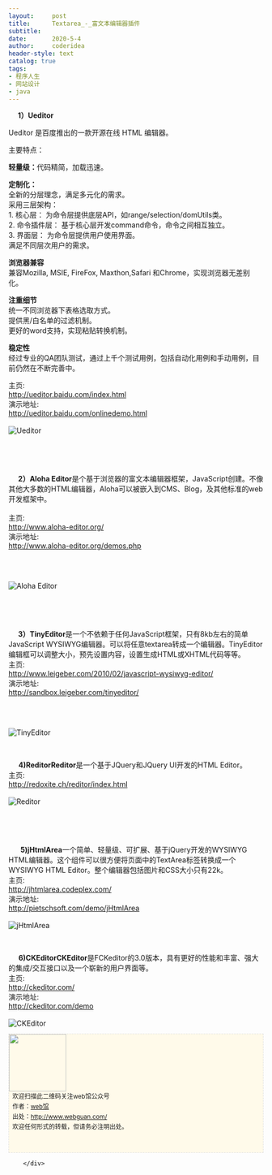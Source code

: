 ```yaml
---
layout:     post
title:      Textarea_-_富文本编辑器插件
subtitle:   
date:       2020-5-4
author:     coderidea
header-style: text
catalog: true
tags:
- 程序人生
- 网站设计
- java
--- 
```

<div class="postBody">
			<div id="cnblogs_post_body" class="blogpost-body"><div class="Name">   <strong>  1）Ueditor</strong></div>
<div class="Name">
<p>Ueditor 是百度推出的一款开源在线 HTML 编辑器。</p>
<p>主要特点：</p>
<p><strong>轻量级：</strong>代码精简，加载迅速。</p>
<p><strong>定制化：</strong><br />全新的分层理念，满足多元化的需求。<br />采用三层架构：<br />1. 核心层： 为命令层提供底层API，如range/selection/domUtils类。<br />2. 命令插件层： 基于核心层开发command命令，命令之间相互独立。<br />3. 界面层： 为命令层提供用户使用界面。<br />满足不同层次用户的需求。</p>
<p><strong>浏览器兼容</strong><br />兼容Mozilla, MSIE, FireFox, Maxthon,Safari 和Chrome，实现浏览器无差别化。</p>
<p><strong>注重细节</strong><br />统一不同浏览器下表格选取方式。<br />提供黑/白名单的过滤机制。<br />更好的word支持，实现粘贴转换机制。</p>
<p><strong>稳定性</strong><br />经过专业的QA团队测试，通过上千个测试用例，包括自动化用例和手动用例，目前仍然在不断完善中。</p>














</div>
<div class="Name">
<div class="tool gray">主页:</div>














</div>
<div>
<div class="P">
<div class="V"><a href="http://ueditor.baidu.com/index.html">http://ueditor.baidu.com/index.html</a></div>














</div>
<div class="P">
<div class="K">演示地址:</div>
<div class="V"><a href="http://ueditor.baidu.com/onlinedemo.html">http://ueditor.baidu.com/onlinedemo.html</a></div>














</div>
<div class="P"> </div>














</div>
<div class="Img"><img src="http://www.open-lib.com/attachment/2011-07/12-20-30-21b.jpg" alt="Ueditor" /></div>
<div class="Content">
<p> </p>
<p> </p>
<div class="Name">    <strong> 2）Aloha Editor</strong>是个基于浏览器的富文本编辑器框架，JavaScript创建。不像其他大多数的HTML编辑器，Aloha可以被嵌入到CMS、Blog，及其他标准的web开发框架中。
<div class="tool gray"> </div>














</div>
<div>
<div class="P">
<div class="K">主页:</div>














</div>
<div class="P">
<div class="V"><a href="http://www.aloha-editor.org/">http://www.aloha-editor.org/</a></div>














</div>
<div class="P">
<div class="K">演示地址:</div>
<div class="V"><a href="http://www.aloha-editor.org/demos.php">http://www.aloha-editor.org/demos.php</a></div>














</div>
<div class="P"> </div>














</div>
<p> </p>
<div class="Img"><img src="http://www.open-lib.com/attachment/2011-05/30-8-2-14b.jpg" alt="Aloha Editor" /></div>
<div class="Content">
<p> </p>
<p> </p>
<div class="Name">    <strong> 3）TinyEditor</strong>是一个不依赖于任何JavaScript框架，只有8kb左右的简单JavaScript WYSIWYG编辑器。可以将任意textarea转成一个编辑器。TinyEditor编辑框可以调整大小，预先设置内容，设置生成HTML或XHTML代码等等。
<div class="tool gray">主页:</div>














</div>
<div>
<div class="P">
<div class="V"><a href="http://www.leigeber.com/2010/02/javascript-wysiwyg-editor/">http://www.leigeber.com/2010/02/javascript-wysiwyg-editor/</a></div>














</div>
<div class="P">
<div class="K">演示地址:</div>
<div class="V"><a href="http://sandbox.leigeber.com/tinyeditor/">http://sandbox.leigeber.com/tinyeditor/</a></div>














</div>
<div class="P"> </div>














</div>
<p> </p>
<div class="Img"><img src="http://www.open-lib.com/attachment/2010-02-11/0-28-32b.jpg" alt="TinyEditor" /></div>
<div class="Content">
<p> </p>
<div class="Name">     <strong>4)ReditorReditor</strong>是一个基于JQuery和JQuery UI开发的HTML Editor。
<div class="tool gray">主页:</div>














</div>
<div>
<div class="P">
<div class="V"><a href="http://redoxite.ch/reditor/index.html">http://redoxite.ch/reditor/index.html</a></div>














</div>
<div class="P"> </div>














</div>
<div class="Img"><img src="http://www.open-lib.com/attachment/2009-10-15/13-25-33e.jpg" alt="Reditor" /></div>
<div class="Content">
<p> </p>
<p> </p>
<div class="Name">      <strong>5)jHtmlArea</strong>一个简单、轻量级、可扩展、基于jQuery开发的WYSIWYG HTML编辑器。这个组件可以很方便将页面中的TextArea标签转换成一个WYSIWYG HTML Editor。整个编辑器包括图片和CSS大小只有22k。
<div class="tool gray">主页:</div>














</div>
<div>
<div class="P">
<div class="V"><a href="http://jhtmlarea.codeplex.com/">http://jhtmlarea.codeplex.com/</a></div>














</div>
<div class="P">
<div class="K">演示地址:</div>
<div class="V"><a href="http://pietschsoft.com/demo/jHtmlArea">http://pietschsoft.com/demo/jHtmlArea</a></div>














</div>
<div class="P"> </div>














</div>
<div class="Img"><img src="http://www.open-lib.com/attachment/2009-10-15/13-21-6a.jpg" alt="jHtmlArea" /></div>
<div class="Content">
<p> </p>
<div class="Name">     <strong>6)CKEditorCKEditor</strong>是FCKeditor的3.0版本，具有更好的性能和丰富、强大的集成/交互接口以及一个崭新的用户界面等。
<div class="tool gray">主页:</div>














</div>
<div>
<div class="P">
<div class="V"><a href="http://ckeditor.com/">http://ckeditor.com/</a></div>














</div>
<div class="P">
<div class="K">演示地址:</div>
<div class="V"><a href="http://ckeditor.com/demo">http://ckeditor.com/demo</a></div>














</div>
<div class="P"> </div>














</div>
<div class="Img"><img src="http://www.open-lib.com/attachment/2009-08-28/21-34-5a.jpg" alt="CKEditor" /></div>






</div>
<p id="PSignature" style="line-height:20px;background:#FFFAEA no-repeat 2% 50%;font-size:12px;border:#e0e0e0 1px dashed;"><img title="web馆" src="https://files.cnblogs.com/xiaoyao2011/wx.gif" alt="" width="113" height="113" /><br />  欢迎扫描此二维码关注web馆公众号  <br />  作者：<a href="http://www.webguan.com/">web馆</a>  <br />  出处：<a href="http://www.webguan.com/">http://www.webguan.com/</a> <br />  欢迎任何形式的转载，但请务必注明出处。<br /><br /><br /></p>














</div>














</div>














</div>














</div></div><div id="MySignature"></div>
<div class="clear"></div>
<div id="blog_post_info_block">
<div id="BlogPostCategory"></div>
<div id="EntryTag"></div>
<div id="blog_post_info">
</div>
<div class="clear"></div>
<div id="post_next_prev"></div>
</div>


		</div>